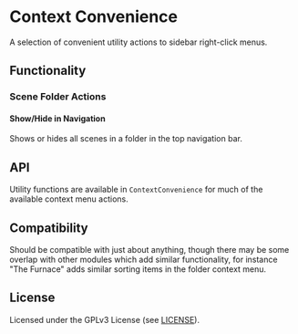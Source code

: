 # Context Convenience

A selection of convenient utility actions to sidebar right-click menus.

## Functionality

### Scene Folder Actions

#### Show/Hide in Navigation

Shows or hides all scenes in a folder in the top navigation bar. 

## API

Utility functions are available in `ContextConvenience` for much of the available context menu actions.

## Compatibility

Should be compatible with just about anything, though there may be some overlap with other modules which add similar functionality, for instance "The Furnace" adds similar sorting items in the folder context menu.

## License

Licensed under the GPLv3 License (see [LICENSE](LICENSE)).
